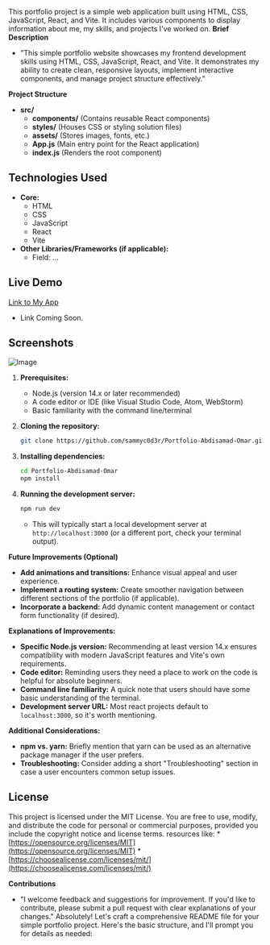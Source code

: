 This portfolio project is a simple web application built using HTML, CSS, JavaScript, React, and Vite. It includes various components to display information about me, my skills, and projects I've worked on.
**Brief Description**

* "This simple portfolio website showcases my frontend development skills using HTML, CSS, JavaScript, React, and Vite. It demonstrates my ability to create clean, responsive layouts, implement interactive components, and manage project structure effectively."

**Project Structure**

* **src/**
    * **components/** (Contains reusable React components)
    * **styles/** (Houses CSS or styling solution files)
    * **assets/** (Stores images, fonts, etc.)
    * **App.js**  (Main entry point for the React application)
    * **index.js** (Renders the root component)

## **Technologies Used**

* **Core:**
    * HTML 
    * CSS
    * JavaScript
    * React
    * Vite
* **Other Libraries/Frameworks (if applicable):**
    * Field: ...

## **Live Demo**
[Link to My App]([https://illustrious-sherbet-aabcb8.netlify.app/](https://abdisamad-portfolio.netlify.app/))
* Link Coming Soon.

## **Screenshots** 
![Image](public/screenshot1)


1. **Prerequisites:**
   * Node.js (version 14.x or later recommended)
   * A code editor or IDE (like Visual Studio Code, Atom, WebStorm)
   * Basic familiarity with the command line/terminal

2. **Cloning the repository:**
   ```bash
   git clone https://github.com/sammyc0d3r/Portfolio-Abdisamad-Omar.git
   ```

3. **Installing dependencies:**
   ```bash
   cd Portfolio-Abdisamad-Omar
   npm install 
   ```

4. **Running the development server:**
   ```bash
   npm run dev 
   ```
   * This will typically start a local development server at `http://localhost:3000` (or a different port, check your terminal output).


**Future Improvements (Optional)**

* **Add animations and transitions:**  Enhance visual appeal and user experience.
* **Implement a routing system:** Create smoother navigation between different sections of the portfolio (if applicable).
* **Incorporate a backend:**  Add dynamic content management or contact form functionality (if desired).


**Explanations of Improvements:**

* **Specific Node.js version:** Recommending at least version 14.x ensures compatibility with modern JavaScript features and Vite's own requirements.
* **Code editor:**  Reminding users they need a place to work on the code is helpful for absolute beginners.
* **Command line familiarity:** A quick note that users should have some basic understanding of the terminal.
* **Development server URL:** Most react projects default to `localhost:3000`, so it's worth mentioning.

**Additional Considerations:**

* **npm vs. yarn:** Briefly mention that yarn can be used as an alternative package manager if the user prefers.
* **Troubleshooting:**  Consider adding a short "Troubleshooting" section in case a user encounters common setup issues. 



## License

This project is licensed under the MIT License. You are free to use, modify, and distribute the code for personal or commercial purposes, provided you include the copyright notice and license terms. 
resources like:
    * [https://opensource.org/licenses/MIT](https://opensource.org/licenses/MIT)
    * [https://choosealicense.com/licenses/mit/](https://choosealicense.com/licenses/mit/)

**Contributions**

* "I welcome feedback and suggestions for improvement. If you'd like to contribute, please submit a pull request with clear explanations of your changes."
Absolutely! Let's craft a comprehensive README file for your simple portfolio project. Here's the basic structure, and I'll prompt you for details as needed:

